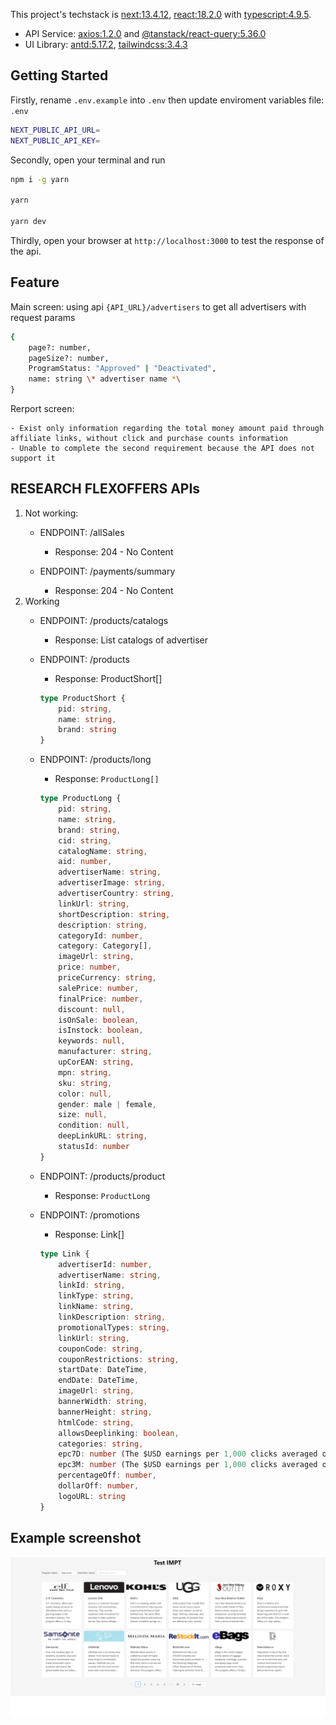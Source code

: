 This project's techstack is [next:13.4.12](https://nextjs.org/), [react:18.2.0](https://react.dev) with [typescript:4.9.5](https://www.typescriptlang.org/).

- API Service: [axios:1.2.0](https://axios-http.com/) and [@tanstack/react-query:5.36.0](https://tanstack.com/query/v5/docs/framework/react/overview)
- UI Library: [antd:5.17.2](https://ant.design/), [tailwindcss:3.4.3](https://tailwindcss.com/)

## Getting Started

Firstly, rename `.env.example` into `.env` then update enviroment variables file: `.env`

```bash
NEXT_PUBLIC_API_URL=
NEXT_PUBLIC_API_KEY=
```

Secondly, open your terminal and run 
```bash
npm i -g yarn

yarn

yarn dev
```

Thirdly, open your browser at `http://localhost:3000` to test the response of the api.

## Feature

Main screen: using api `{API_URL}/advertisers` to get all advertisers with request params

```bash
{
    page?: number,
    pageSize?: number,
    ProgramStatus: "Approved" | "Deactivated",
    name: string \* advertiser name *\
}
```

Rerport screen:
```
- Exist only information regarding the total money amount paid through affiliate links, without click and purchase counts information
- Unable to complete the second requirement because the API does not support it
```

## RESEARCH FLEXOFFERS APIs

1. Not working:
    - ENDPOINT: /allSales
        - Response: 204 - No Content

    - ENDPOINT: /payments/summary
        - Response: 204 - No Content
2. Working
    - ENDPOINT: /products/catalogs
        - Response: List catalogs of advertiser

    - ENDPOINT: /products
        - Response: ProductShort[]
        ```typescript
        type ProductShort {
            pid: string,
            name: string,
            brand: string
        }
        ```

    - ENDPOINT: /products/long
        - Response: `ProductLong[]`
        ```typescript
        type ProductLong {
            pid: string,
            name: string,
            brand: string,
            cid: string,
            catalogName: string,
            aid: number,
            advertiserName: string,
            advertiserImage: string,
            advertiserCountry: string,
            linkUrl: string,
            shortDescription: string,
            description: string,
            categoryId: number,
            category: Category[],
            imageUrl: string,
            price: number,
            priceCurrency: string,
            salePrice: number,
            finalPrice: number,
            discount: null,
            isOnSale: boolean,
            isInstock: boolean,
            keywords: null,
            manufacturer: string,
            upCorEAN: string,
            mpn: string,
            sku: string,
            color: null,
            gender: male | female,
            size: null,
            condition: null,
            deepLinkURL: string,
            statusId: number
        }
        ```

    - ENDPOINT: /products/product
        - Response: `ProductLong`
    
    - ENDPOINT: /promotions
        - Response: Link[]
        ```typescript
        type Link {
            advertiserId: number,
            advertiserName: string,
            linkId: string,
            linkType: string,
            linkName: string,
            linkDescription: string,
            promotionalTypes: string,
            linkUrl: string,
            couponCode: string,
            couponRestrictions: string,
            startDate: DateTime,
            endDate: DateTime,
            imageUrl: string,
            bannerWidth: string,
            bannerHeight: string,
            htmlCode: string,
            allowsDeeplinking: boolean,
            categories: string,
            epc7D: number (The $USD earnings per 1,000 clicks averaged over 7 days),
            epc3M: number (The $USD earnings per 1,000 clicks averaged over 3 months),
            percentageOff: number,
            dollarOff: number,
            logoURL: string
        }
        ```

## Example screenshot

![alt screenshot](./screenshot.png)
